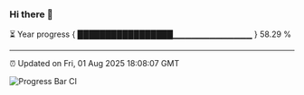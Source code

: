 ### Hi there 👋

⏳ Year progress { █████████████████▁▁▁▁▁▁▁▁▁▁▁▁▁ } 58.29 %

---

⏰ Updated on Fri, 01 Aug 2025 18:08:07 GMT

![Progress Bar CI](https://github.com/liununu/liununu/workflows/Progress%20Bar%20CI/badge.svg)
